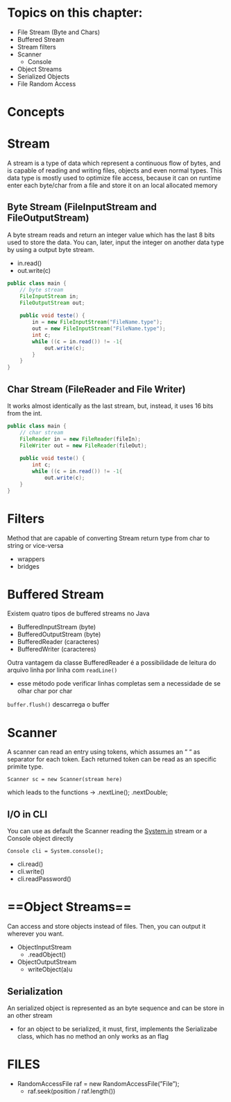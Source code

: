 # Topics on this chapter:

- File Stream (Byte and Chars)
- Buffered Stream
- Stream filters
- Scanner
    - Console
- Object Streams
- Serialized Objects
- File Random Access

# Concepts

# Stream

A stream is a type of data which represent a continuous flow of bytes, and is capable of reading and writing files, objects and even normal types. This data type is mostly used to optimize file access, because it can on runtime enter each byte/char from a file and store it on an local allocated memory

## Byte Stream (FileInputStream and FileOutputStream)

A byte stream reads and return an integer value which has the last 8 bits used to store the data. You can, later, input the integer on another data type by using a output byte stream.

- in.read()
- out.write(c)

```Java
public class main {
	// byte stream
	FileInputStream in;
	FileOutputStream out;
	
	public void teste() {
		in = new FileInputStream("FileName.type");
		out = new FileInputStream("FileName.type");	
		int c;
		while ((c = in.read()) != -1{
			out.write(c);
		}
	}
}
```

## Char Stream (FileReader and File Writer)

It works almost identically as the last stream, but, instead, it uses 16 bits from the int.

```Java
public class main {
	// char stream
	FileReader in = new FileReader(fileIn);
	FileWriter out = new FileReader(fileOut);
	
	public void teste() {
		int c;
		while ((c = in.read()) != -1{
			out.write(c);
	}
}
```

# Filters

Method that are capable of converting Stream return type from char to string or vice-versa

- wrappers
- bridges

# Buffered Stream

Existem quatro tipos de buffered streams no Java

- BufferedInputStream (byte)
- BufferedOutputStream (byte)
- BufferedReader (caracteres)
- BufferedWriter (caracteres)

Outra vantagem da classe BufferedReader é a possibilidade de leitura do arquivo linha por linha com `readLine()`

- esse método pode verificar linhas completas sem a necessidade de se olhar char por char
    
      
    

`buffer.flush()` descarrega o buffer

# Scanner

A scanner can read an entry using tokens, which assumes an “ “ as separator for each token. Each returned token can be read as an specific primite type.

`Scanner sc = new Scanner(stream here)`

which leads to the functions → .nextLine(); .nextDouble;

## I/O in CLI

You can use as default the Scanner reading the [System.in](http://System.in) stream or a Console object directly

`Console cli = System.console();`

- cli.read()
- cli.write()
- cli.readPassword()

# ==Object Streams==

Can access and store objects instead of files. Then, you can output it wherever you want.

- ObjectInputStream
    - .readObject()
- ObjectOutputStream
    - writeObject(a)u

  

## Serialization

An serialized object is represented as an byte sequence and can be store in an other stream

- for an object to be serialized, it must, first, implements the Serializabe class, which has no method an only works as an flag

# FILES

- RandomAccessFile raf = new RandomAccessFile(”File”);
    - raf.seek(position / raf.length())